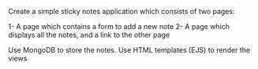Create a simple sticky notes application which consists of two pages:

1- A page which contains a form to add a new note
2- A page which displays all the notes, and a link to the other page

Use MongoDB to store the notes.
Use HTML templates (EJS) to render the views 
